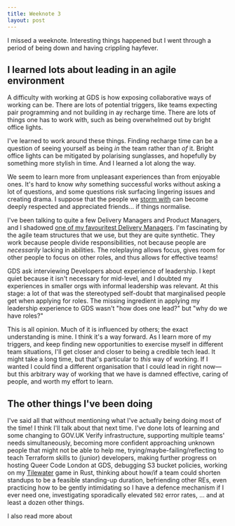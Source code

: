 ```yaml
---
title: Weeknote 3
layout: post
---
```


I missed a weeknote. Interesting things happened but I went through a period of being down and having crippling hayfever.

## I learned lots about leading in an agile environment

A difficulty with working at GDS is how exposing collaborative ways of working can be. There are lots of potential triggers, like teams expecting pair programming and not building in ay recharge time. There are lots of things one has to work with, such as being overwhelmed out by bright office lights.

I've learned to work around these things. Finding recharge time can be a question of seeing yourself as being *in* the team rather than *of* it. Bright office lights can be mitigated by polarising sunglasses, and hopefully by something more stylish in time. And I learned a lot along the way.

We seem to learn more from unpleasant experiences than from enjoyable ones. It's hard to know *why* something successful works without asking a lot of questions, and some questions risk surfacing lingering issues and creating drama. I suppose that the people we [storm with](https://en.wikipedia.org/wiki/Tuckman%27s_stages_of_group_development#Storming) can become deeply respected and appreciated friends… if things normalise.

I've been talking to quite a few Delivery Managers and Product Managers, and I shadowed [one of my favouritest Delivery Managers](https://twitter.com/probablyreading). I'm fascinating by the agile team structures that we use, but they are quite synthetic. They work because people divide responsibilities, not because people are *necessarily* lacking in abilities. The roleplaying allows focus, gives room for other people to focus on other roles, and thus allows for effective teams!

GDS ask interviewing Developers about experience of leadership. I kept quiet because it isn't necessary for mid-level, and I doubted my experiences in smaller orgs with informal leadership was relevant. At this stage: a lot of that was the stereotyped self-doubt that marginalised people get when applying for roles. The missing ingredient in applying my leadership experience to GDS wasn't "how does one lead?" but "why do we have roles?"

This is all opinion. Much of it is influenced by others; the exact understanding is mine. I think it's a way forward. As I learn more of my triggers, and keep finding new opportunities to exercise myself in different team situations, I'll get closer and closer to being a credible tech lead. It might take a long time, but that's particular to *this* way of working. If I wanted I could find a different organisation that I could lead in right now—but this arbitrary way of working that we have is damned effective, caring of people, and worth my effort to learn.

## The other things I've been doing

I've said all that without mentioning what I've actually being doing most of the time! I think I'll talk about that next time. I've done lots of learning and some changing to GOV.UK Verify infrastructure, supporting multiple teams' needs simultaneously, becoming more confident approaching unknown people that might not be able to help me, trying/maybe-failing/reflecting to teach Terraform skills to (junior) developers, making further progress on hosting Queer Code London at GDS, debugging S3 bucket policies, working on my [Tilewater](https://github.com/46bit/tilewater) game in Rust, thinking about how/if a team could shorten standups to be a feasible standing-up duration, befriending other REs, even practicing how to be gently intimidating so I have a defence mechanism if I ever need one, investigating sporadically elevated `502` error rates, … and at least a dozen other things.

I also read more about
